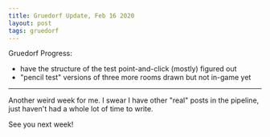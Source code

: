 ```yaml
---
title: Gruedorf Update, Feb 16 2020
layout: post
tags: gruedorf
---
```


Gruedorf Progress:
- have the structure of the test point-and-click (mostly) figured out
- "pencil test" versions of three more rooms drawn but not in-game yet

---

Another weird week for me. I swear I have other "real" posts in the pipeline, just haven't had a whole lot of time to write.

See you next week!
